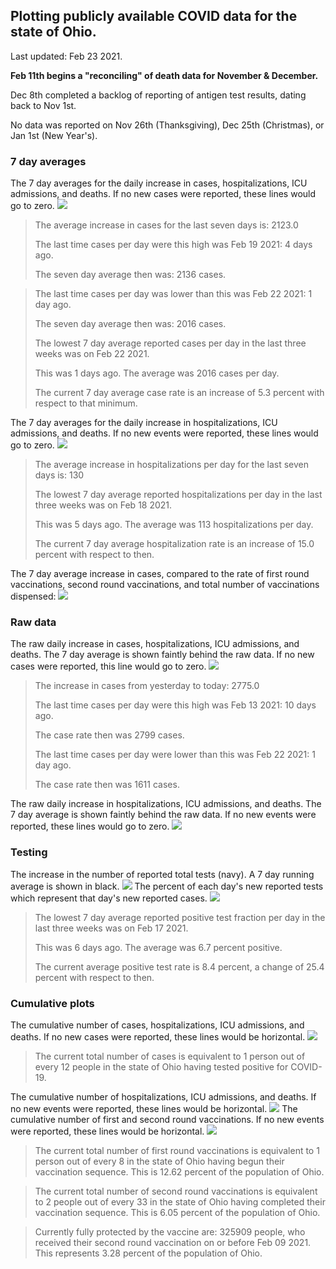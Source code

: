 ## Plotting publicly available COVID data for the state of Ohio. 

Last updated: Feb 23 2021. 

**Feb 11th begins a "reconciling" of death data for November & December.**

Dec 8th completed a backlog of reporting of antigen test results, dating back to Nov 1st.

No data was reported on Nov 26th (Thanksgiving), Dec 25th (Christmas), or Jan 1st (New Year's).
### 7 day averages
The 7 day averages for the daily increase in cases, hospitalizations, ICU admissions, and deaths. If no new cases were reported, these lines would go to zero.
![](7dayaverage_cases.png)

>The average increase in cases for the last seven days is: 2123.0
>
>The last time cases per day were this high was Feb 19 2021: 4 days ago.
>
>The seven day average then was: 2136 cases.

>
>The last time cases per day was lower than this was Feb 22 2021: 1 day ago.
>
>The seven day average then was: 2016 cases.
>
>The lowest 7 day average reported cases per day in the last three weeks was on Feb 22 2021.
>
>This was 1 days ago. The average was 2016 cases per day.
>
>The current 7 day average case rate is an increase of 5.3 percent with respect to that minimum.

The 7 day averages for the daily increase in hospitalizations, ICU admissions, and deaths. If no new events were reported, these lines would go to zero.
![](7dayaverage_hospital.png)

>The average increase in hospitalizations per day for the last seven days is: 130
>
>The lowest 7 day average reported hospitalizations per day in the last three weeks was on Feb 18 2021.
>
>This was 5 days ago. The average was 113 hospitalizations per day.
>
>The current 7 day average hospitalization rate is an increase of 15.0 percent with respect to then.

The 7 day average increase in cases, compared to the rate of first round vaccinations, second round vaccinations, and total number of vaccinations dispensed:
![](DailyVaccinationsCases.png)

### Raw data
The raw daily increase in cases, hospitalizations, ICU admissions, and deaths. The 7 day average is shown faintly behind the raw data. If no new cases were reported, this line would go to zero.
![](DailyCases.png)

>The increase in cases from yesterday to today: 2775.0 
>
>The last time cases per day were this high was Feb 13 2021: 10 days ago. 
>
>The case rate then was 2799 cases.
>
>The last time cases per day were lower than this was Feb 22 2021: 1 day ago. 
>
>The case rate then was 1611 cases.

The raw daily increase in hospitalizations, ICU admissions, and deaths. The 7 day average is shown faintly behind the raw data. If no new events were reported, these lines would go to zero.
![](DailyHospitalizations.png)

### Testing

The increase in the number of reported total tests (navy). A 7 day running average is shown in black.
![](DailyTests.png)
The percent of each day's new reported tests which represent that day's new reported cases.
![](percentpositive_tests.png)

>The lowest 7 day average reported positive test fraction per day in the last three weeks was on Feb 17 2021.
>
>This was 6 days ago. The average was 6.7 percent positive. 
>
>The current average positive test rate is 8.4 percent, a change of 25.4 percent with respect to then. 

### Cumulative plots
The cumulative number of cases, hospitalizations, ICU admissions, and deaths. If no new cases were reported, these lines would be horizontal.
![](Cases.png)

>The current total number of cases is equivalent to 1 person out of every 12 people in the state of Ohio having tested positive for COVID-19.

The cumulative number of hospitalizations, ICU admissions, and deaths. If no new events were reported, these lines would be horizontal.
![](Hospitalizations.png)
The cumulative number of first and second round vaccinations. If no new events were reported, these lines would be horizontal.
![](Vaccinations.png)

>The current total number of first round vaccinations is equivalent to 1 person out of every 8 in the state of Ohio having begun their vaccination sequence.
>This is 12.62 percent of the population of Ohio.

>The current total number of second round vaccinations is equivalent to 2 people out of every 33 in the state of Ohio having completed their vaccination sequence.
>This is 6.05 percent of the population of Ohio.

>Currently fully protected by the vaccine are: 325909 people, who received their second round vaccination on or before Feb 09 2021.
>This represents 3.28 percent of the population of Ohio.

